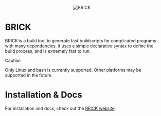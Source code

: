 <p align="center">
  <picture>
    <source media="(prefers-color-scheme: dark)" srcset="https://i.imgur.com/8ZcFITU.png">
    <img alt="BRICK" src="https://i.imgur.com/M2Uscke.png">
  </picture>
</p>

# BRICK

BRICK is a build tool to generate fast buildscripts for complicated programs with many dependencies. It uses a simple declarative syntax to define the build process, and is extremely fast to run.

> [!CAUTION]
> Only Linux and bash is currently supported. Other platforms may be supported in the future.

# Installation & Docs

For installation and docs, check out the [BRICK website](cy4.dev/brick).
